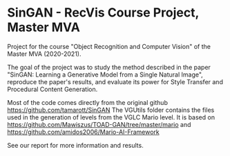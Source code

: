 # SinGAN - RecVis Course Project, Master MVA

Project for the course "Object Recognition and Computer Vision" of the Master MVA (2020-2021).

The goal of the project was to study the method described in the paper "SinGAN: Learning a Generative Model from a Single Natural Image", reproduce the paper's results, and evaluate its power for Style Transfer and Procedural Content Generation.

Most of the code comes directly from the original github https://github.com/tamarott/SinGAN
The VGUtils folder contains the files used in the generation of levels from the VGLC Mario level. It is based on https://github.com/Mawiszus/TOAD-GAN/tree/master/mario and https://github.com/amidos2006/Mario-AI-Framework

See our report for more information and results.
